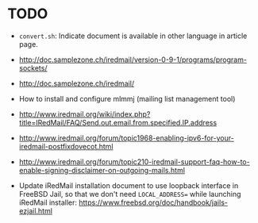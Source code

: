# TODO

* `convert.sh`: Indicate document is available in other language in article page.

* http://doc.samplezone.ch/iredmail/version-0-9-1/programs/program-sockets/
* http://doc.samplezone.ch/iredmail/

* How to install and configure mlmmj (mailing list management tool)

* http://www.iredmail.org/wiki/index.php?title=IRedMail/FAQ/Send.out.email.from.specified.IP.address
* http://www.iredmail.org/forum/topic1968-enabling-ipv6-for-your-iredmail-postfixdovecot.html
* http://www.iredmail.org/forum/topic210-iredmail-support-faq-how-to-enable-signing-disclaimer-on-outgoing-mails.html

* Update iRedMail installation document to use loopback interface in FreeBSD
  Jail, so that we don't need `LOCAL_ADDRESS=` while launching iRedMail installer:
  https://www.freebsd.org/doc/handbook/jails-ezjail.html
